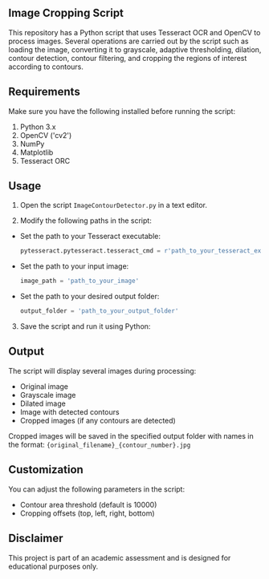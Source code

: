 ## Image Cropping Script 

This repository has a Python script that uses Tesseract OCR and OpenCV to process images. Several operations are carried out by the script such as loading the image, converting it to grayscale, adaptive thresholding, dilation, contour detection, contour filtering, and cropping the regions of interest according to contours.

## Requirements 

Make sure you have the following installed before running the script:

1. Python 3.x
2. OpenCV ('cv2')
3. NumPy
4. Matplotlib
5. Tesseract ORC

## Usage 
   1. Open the script `ImageContourDetector.py` in a text editor.

2. Modify the following paths in the script:

- Set the path to your Tesseract executable:
  ```python
  pytesseract.pytesseract.tesseract_cmd = r'path_to_your_tesseract_executable'
  ```

- Set the path to your input image:
  ```python
  image_path = 'path_to_your_image'
  ```

- Set the path to your desired output folder:
  ```python
  output_folder = 'path_to_your_output_folder'
  ```

3. Save the script and run it using Python:

## Output

The script will display several images during processing:
- Original image
- Grayscale image
- Dilated image
- Image with detected contours
- Cropped images (if any contours are detected)

Cropped images will be saved in the specified output folder with names in the format: `{original_filename}_{contour_number}.jpg`


## Customization

You can adjust the following parameters in the script:
- Contour area threshold (default is 10000)
- Cropping offsets (top, left, right, bottom)

## Disclaimer 

This project is part of an academic assessment and is designed for educational purposes only.
